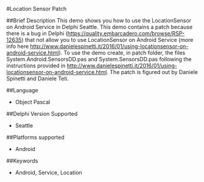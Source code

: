 #Location Sensor Patch

##Brief Description 
This demo shows you how to use the LocationSensor on Android Service in Delphi Seattle. 
This demo contains a patch because there is a bug in Delphi (https://quality.embarcadero.com/browse/RSP-12635) that not allow you to use LocationSensor on Android Service (more info here http://www.danielespinetti.it/2016/01/using-locationsensor-on-android-service.html).
To use the demo create, in patch folder, the files System.Android.SensorsDD.pas and System.SensorsDD.pas following the instructions provided in http://www.danielespinetti.it/2016/01/using-locationsensor-on-android-service.html.
The patch is figured out by Daniele Spinetti and Daniele Teti.

##Language
- Object Pascal

##Delphi Version Supported
- Seattle

##Platforms supported 
- Android

##Keywords 
- Android, Service, Location